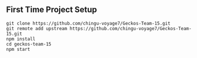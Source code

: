 ## First Time Project Setup
```
git clone https://github.com/chingu-voyage7/Geckos-Team-15.git
git remote add upstream https://github.com/chingu-voyage7/Geckos-Team-15.git
npm install 
cd geckos-team-15
npm start
```